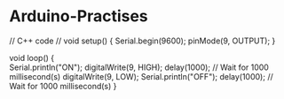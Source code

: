 # Arduino-Practises


// C++ code
//
void setup()
{
  Serial.begin(9600);
  pinMode(9, OUTPUT);
}

void loop()
{  
  Serial.println("ON");
  digitalWrite(9, HIGH);
  delay(1000); // Wait for 1000 millisecond(s)
  digitalWrite(9, LOW);
  Serial.println("OFF"); 
  delay(1000); // Wait for 1000 millisecond(s)
}
